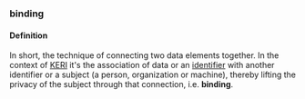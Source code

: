 ### binding

<h4>Definition</h4><p>In short, the technique of connecting two data elements together. In the context of <a href="key-event-receipt-infrastructure">KERI</a> it&#39;s the association of data or an <a href="identifier">identifier</a> with another identifier or a subject (a person, organization or machine), thereby lifting the privacy of the subject through that connection, i.e. <strong>binding</strong>.</p>